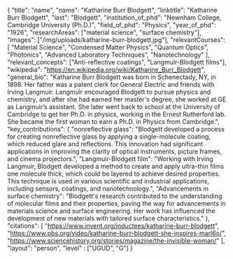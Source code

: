 {
  "title": "name",
  "name": "Katharine Burr Blodgett",
  "linktitle": "Katharine Burr Blodgett",
  "last": "Blodgett",
  "institution_of_phd": "Newnham College, Cambridge University (Ph.D.)",
  "field_of_phd": "Physics",
  "year_of_phd": "1926",
  "researchAreas": ["material science", "surface chemistry"],
  "images": ["/img/uploads/katharine-burr-blodgett.jpg"],
  "relevantCourses": [
    "Material Science",
    "Condensed Matter Physics",
    "Quantum Optics",
    "Photonics",
    "Advanced Laboratory Techniques",
    "Nanotechnology"
  ],
  "relevant_concepts": ["Anti-reflective coatings", "Langmuir-Blodgett films"],
  "wikipedia": "https://en.wikipedia.org/wiki/Katharine_Burr_Blodgett",
  "general_bio": "Katharine Burr Blodgett was born in Schenectady, NY, in 1898. Her father was a patent clerk for General Electric and friends with Irving Langmuir. Langmuir encouraged Blodgett to pursue physics and chemistry, and after she had earned her master's degree, she worked at GE as Langmuir’s assistant. She later went back to school at the University of Cambridge to get her Ph.D. in physics, working in the Ernest Rutherford lab. She became the first woman to earn a Ph.D. in Physics from Cambridge.",
  "key_contributions": {
    "nonreflective glass": "Blodgett developed a process for creating nonreflective glass by applying a single-molecule coating, which reduced glare and reflections. This innovation had significant applications in improving the clarity of optical instruments, picture frames, and cinema projectors.",
    "Langmuir-Blodgett film": "Working with Irving Langmuir, Blodgett developed a method to create and apply ultra-thin films one molecule thick, which could be layered to achieve desired properties. This technique is used in various scientific and industrial applications, including sensors, coatings, and nanotechnology.",
    "Advancements in surface chemistry": "Blodgett's research contributed to the understanding of molecular films and their properties, paving the way for advancements in materials science and surface engineering. Her work has influenced the development of new materials with tailored surface characteristics."
  },
  "citations": [
    "https://www.invent.org/inductees/katharine-burr-blodgett", 
    "https://www.pbs.org/video/katharine-burr-blodgett-she-inspires-marl6o/", 
    "https://www.sciencehistory.org/stories/magazine/the-invisible-woman/"
  ],
  "layout": "person",
  "level" : ["UGUD", "G"]
}
